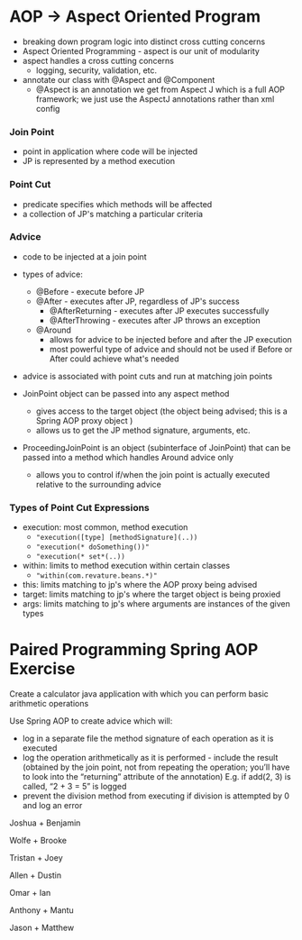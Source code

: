 # AOP -> Aspect Oriented Program
- breaking down program logic into distinct cross cutting concerns
- Aspect Oriented Programming - aspect is our unit of modularity
- aspect handles a cross cutting concerns
    - logging, security, validation, etc.
- annotate our class with @Aspect and @Component
    - @Aspect is an annotation we get from Aspect J which is a full AOP framework; we just use the AspectJ annotations rather than xml config

### Join Point 
- point in application where code will be injected
- JP is represented by a method execution 

### Point Cut
- predicate specifies which methods will be affected
- a collection of JP's matching a particular criteria

### Advice 
- code to be injected at a join point
- types of advice:
    - @Before - execute before JP
    - @After - executes after JP, regardless of JP's success
        - @AfterReturning - executes after JP executes successfully
        - @AfterThrowing - executes after JP throws an exception
    - @Around
        - allows for advice to be injected before and after the JP execution
        - most powerful type of advice and should not be used if Before or After could achieve what's needed

- advice is associated with point cuts and run at matching join points
- JoinPoint object can be passed into any aspect method
    - gives access to the target object (the object being advised; this is a Spring AOP proxy object )
    - allows us to get the JP method signature, arguments, etc.
- ProceedingJoinPoint is an object (subinterface of JoinPoint) that can be passed into a method which handles Around advice only
    - allows you to control if/when the join point is actually executed relative to the surrounding advice

### Types of Point Cut Expressions
- execution: most common, method execution 
    - ```"execution([type] [methodSignature](..))```
    - ```"execution(* doSomething())"```
    - ```"execution(* set*(..))```
- within: limits to method execution within certain classes
    - ```"within(com.revature.beans.*)"```
- this: limits matching to jp's where the AOP proxy being advised
- target: limits matching to jp's where the target object is being proxied 
- args: limits matching to jp's where arguments are instances of the given types


# Paired Programming Spring AOP Exercise

Create a calculator java application with which you can perform basic arithmetic operations

Use Spring AOP to create advice which will:
- log in a separate file the method signature of each operation as it is executed
- log the operation arithmetically as it is performed - include the result (obtained by the join point, not from repeating the operation; you’ll have to look into the “returning” attribute of the annotation)
E.g. if add(2, 3) is called, “2 + 3 = 5” is logged
- prevent the division method from executing if division is attempted by 0 and log an error

Joshua + Benjamin

Wolfe + Brooke

Tristan + Joey

Allen + Dustin

Omar + Ian

Anthony + Mantu

Jason + Matthew
